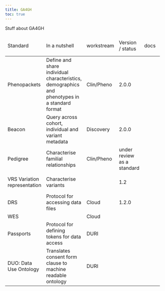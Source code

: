 ```yaml
---
title: GA4GH
toc: true
---
```


Stuff about GA4GH

<script src="https://kit.fontawesome.com/46236ff899.js" crossorigin="anonymous"></script>

<div class="table-responsive mt-4 mb-5">
  <table>
    <thead>
      <tr>
        <td>Standard
        </td>
        <td>In a nutshell
        </td>
        <td>workstream
        </td>
        <td>Version / status
        </td>
        <td>docs
        </td>
        <td>github
        </td>
        <td>publication
        </td>
        <td>other useful resources
        </td>
      </tr>
    </thead>
    <tbody>
      <tr>
        <td>Phenopackets
        </td>
        <td>Define and share individual characteristics, demographics and phenotypes in a standard format
        </td>
        <td>Clin/Pheno
        </td>
        <td>2.0.0
        </td>
        <td><a href="https://phenopacket-schema.readthedocs.io/en/latest/"><i class="fa-solid fa-book fa-3x"></i></a>
        </td>
        <td><a href="https://github.com/phenopackets/phenopacket-schema"><i class="fa-brands fa-github fa-3x"></i></a>
        </td>
        <td><a href="https://www.zotero.org/google-docs/?205hr8">(Jacobsen et al. 2022; Ladewig et al. 2022)</a>
        </td>
        <td><a href="https://www.iso.org/standard/79991.html"><i class="fa-solid fa-arrow-up-right-from-square fa-3x"></i> ISO </a>
        </td>
      </tr>
      <tr>
        <td>Beacon
        </td>
        <td>Query across cohort, individual and variant metadata
        </td>
        <td>Discovery
        </td>
        <td>2.0.0
        </td>
        <td><a href="http://docs.genomebeacons.org/"><i class="fa-solid fa-book fa-3x"></i></a>
        </td>
        <td><a href="https://github.com/ga4gh-beacon/beacon-v2"><i class="fa-brands fa-github fa-3x"></i></a>
        </td>
        <td><a href="https://www.zotero.org/google-docs/?NsWUp9">(Rambla et al. 2022)</a>
        </td>
        <td><a href="https://www.zotero.org/google-docs/?GdYTvZ">(Rueda et al. 2022)</a>
        </td>
      </tr>
      <tr>
        <td>Pedigree
        </td>
        <td>Characterise familial relationships
        </td>
        <td>Clin/Pheno
        </td>
        <td>under review as a standard
        </td>
        <td><a href="https://pedigree.readthedocs.io/en/latest/"><i class="fa-solid fa-book fa-3x"></i></a>
        </td>
        <td>
        </td>
        <td>
        </td>
        <td>
        </td>
      </tr>
      <tr>
        <td>VRS Variation representation
        </td>
        <td>Characterise variants
        </td>
        <td>
        </td>
        <td>1.2
        </td>
        <td><a href="https://vrs.ga4gh.org/en/stable/"><i class="fa-solid fa-book fa-3x"></i></a>
        </td>
        <td><a href="https://github.com/ga4gh/vrs"><i class="fa-brands fa-github fa-3x"></i></a>
        </td>
        <td><a href="https://www.zotero.org/google-docs/?rhJnYE">(Wagner et al. 2021)</a>
        </td>
        <td><a href="https://github.com/ga4gh/vrs-python"><i class="fa-brands fa-github fa-3x"></i> vrs-python</a>
        </td>
      </tr>
      <tr>
        <td>DRS
        </td>
        <td>Protocol for accessing data files
        </td>
        <td>Cloud
        </td>
        <td>1.2.0
        </td>
        <td><a href="https://ga4gh.github.io/data-repository-service-schemas/preview/release/drs-1.0.0/docs/"><i class="fa-solid fa-book fa-3x"></i></a>
        </td>
        <td><a href="https://github.com/ga4gh/data-repository-service-schemas"><i class="fa-brands fa-github fa-3x"></i></a>
        </td>
        <td>
        </td>
        <td>
        </td>
      </tr>
      <tr>
        <td>WES
        </td>
        <td>
        </td>
        <td>Cloud
        </td>
        <td>
        </td>
        <td><a href="https://ga4gh.github.io/workflow-execution-service-schemas/docs/"><i class="fa-solid fa-book fa-3x"></i></a>
        </td>
        <td>
        </td>
        <td>
        </td>
        <td>
        </td>
      </tr>
      <tr>
        <td>Passports
        </td>
        <td>Protocol for defining tokens for data access
        </td>
        <td>DURI
        </td>
        <td>
        </td>
        <td>
        </td>
        <td>
        </td>
        <td>
        </td>
        <td>
        </td>
      </tr>
      <tr>
        <td>DUO: Data Use Ontology
        </td>
        <td>Translates consent form clause to machine readable ontology
        </td>
        <td>DURI
        </td>
        <td>
        </td>
        <td><a href="https://github.com/EBISPOT/DUO"><i class="fa-solid fa-book fa-3x"></i></a>
        </td>
        <td><a href="https://github.com/EBISPOT/DUO"><i class="fa-brands fa-github fa-3x"></i></a>
        </td>
        <td>
        </td>
        <td><a href="https://www.ebi.ac.uk/ols/ontologies/duo"><i class="fa-solid fa-arrow-up-right-from-square fa-3x"></i> OLS</a>
        </td>
      </tr>
    </tbody>
  </table>
</div>
